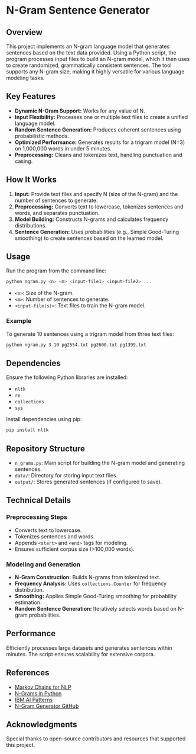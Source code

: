 # N-Gram Sentence Generator

## Overview
This project implements an N-gram language model that generates sentences based on the text data provided. Using a Python script, the program processes input files to build an N-gram model, which it then uses to create randomized, grammatically consistent sentences. The tool supports any N-gram size, making it highly versatile for various language modeling tasks.

## Key Features
- **Dynamic N-Gram Support:** Works for any value of N.
- **Input Flexibility:** Processes one or multiple text files to create a unified language model.
- **Random Sentence Generation:** Produces coherent sentences using probabilistic methods.
- **Optimized Performance:** Generates results for a trigram model (N=3) on 1,000,000 words in under 5 minutes.
- **Preprocessing:** Cleans and tokenizes text, handling punctuation and casing.

## How It Works
1. **Input:** Provide text files and specify N (size of the N-gram) and the number of sentences to generate.
2. **Preprocessing:** Converts text to lowercase, tokenizes sentences and words, and separates punctuation.
3. **Model Building:** Constructs N-grams and calculates frequency distributions.
4. **Sentence Generation:** Uses probabilities (e.g., Simple Good-Turing smoothing) to create sentences based on the learned model.

## Usage
Run the program from the command line:

```bash
python ngram.py <n> <m> <input-file1> <input-file2> ...
```

- `<n>`: Size of the N-gram.
- `<m>`: Number of sentences to generate.
- `<input-file(s)>`: Text files to train the N-gram model.

### Example
To generate 10 sentences using a trigram model from three text files:

```bash
python ngram.py 3 10 pg2554.txt pg2600.txt pg1399.txt
```

## Dependencies
Ensure the following Python libraries are installed:
- `nltk`
- `re`
- `collections`
- `sys`

Install dependencies using pip:

```bash
pip install nltk
```

## Repository Structure
- `n_grams.py`: Main script for building the N-gram model and generating sentences.
- `data/`: Directory for storing input text files.
- `output/`: Stores generated sentences (if configured to save).

## Technical Details
### Preprocessing Steps
- Converts text to lowercase.
- Tokenizes sentences and words.
- Appends `<start>` and `<end>` tags for modeling.
- Ensures sufficient corpus size (>100,000 words).

### Modeling and Generation
- **N-Gram Construction:** Builds N-grams from tokenized text.
- **Frequency Analysis:** Uses `collections.Counter` for frequency distribution.
- **Smoothing:** Applies Simple Good-Turing smoothing for probability estimation.
- **Random Sentence Generation:** Iteratively selects words based on N-gram probabilities.

## Performance
Efficiently processes large datasets and generates sentences within minutes. The script ensures scalability for extensive corpora.

## References
- [Markov Chains for NLP](http://www.samansari.info/2016/01/generating-sentences-with-markov-chains.html)
- [N-Grams in Python](https://stackabuse.com/python-for-nlp-developing-an-automatic-text-filler-using-n-grams/)
- [IBM AI Patterns](https://developer.ibm.com/technologies/artificial-intelligence/articles/cc-patterns-artificial-intelligence-part3/)
- [N-Gram Generator GitHub](https://github.com/aduroy/n-gram-generator)

## Acknowledgments
Special thanks to open-source contributors and resources that supported this project.

